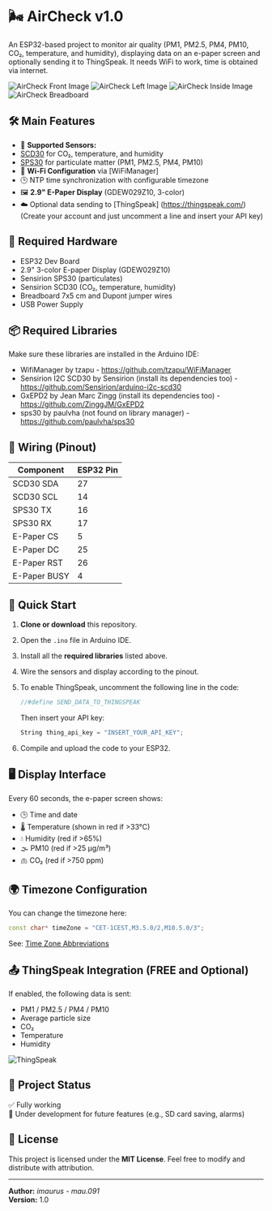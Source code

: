 # 🌬️ AirCheck v1.0

An ESP32-based project to monitor air quality (PM1, PM2.5, PM4, PM10, CO₂, temperature, and humidity), displaying data on an e-paper screen and optionally sending it to ThingSpeak.
It needs WiFi to work, time is obtained via internet.

![AirCheck Front Image](images/front.jpg)
![AirCheck Left Image](images/left.jpg)
![AirCheck Inside Image](images/inside.jpg)
![AirCheck Breadboard](images/breadboard_7x5.jpg)

## 🛠️ Main Features

- 🔎 **Supported Sensors:**
- [SCD30](https://www.sensirion.com/en/environmental-sensors/carbon-dioxide-sensors/co2-sensors-scd30/) for CO₂, temperature, and humidity
- [SPS30](https://www.sensirion.com/en/environmental-sensors/particulate-matter-sensors-pm25/) for particulate matter (PM1, PM2.5, PM4, PM10)
- 📡 **Wi-Fi Configuration** via [WiFiManager]
- 🕒 NTP time synchronization with configurable timezone
- 🖼️ **2.9" E-Paper Display** (GDEW029Z10, 3-color)
- ☁️ Optional data sending to [ThingSpeak] (https://thingspeak.com/) (Create your account and just uncomment a line and insert your API key)

## 🧰 Required Hardware

- ESP32 Dev Board
- 2.9" 3-color E-paper Display (GDEW029Z10)
- Sensirion SPS30 (particulates)
- Sensirion SCD30 (CO₂, temperature, humidity)
- Breadboard 7x5 cm and Dupont jumper wires
- USB Power Supply

## 📦 Required Libraries

Make sure these libraries are installed in the Arduino IDE:

- WifiManager by tzapu - https://github.com/tzapu/WiFiManager
- Sensirion I2C SCD30 by Sensirion (install its dependencies too) - https://github.com/Sensirion/arduino-i2c-scd30
- GxEPD2 by Jean Marc Zingg (install its dependencies too) - https://github.com/ZinggJM/GxEPD2
- sps30 by paulvha (not found on library manager) - https://github.com/paulvha/sps30

## 📐 Wiring (Pinout)

| Component     | ESP32 Pin |
|---------------|-----------|
| SCD30 SDA     | 27        |
| SCD30 SCL     | 14        |
| SPS30 TX      | 16        |
| SPS30 RX      | 17        |
| E-Paper CS    | 5         |
| E-Paper DC    | 25        |
| E-Paper RST   | 26        |
| E-Paper BUSY  | 4         |

## 🚀 Quick Start

1. **Clone or download** this repository.
2. Open the `.ino` file in Arduino IDE.
3. Install all the **required libraries** listed above.
4. Wire the sensors and display according to the pinout.
5. To enable ThingSpeak, uncomment the following line in the code:

   ```cpp
   //#define SEND_DATA_TO_THINGSPEAK
   ```

   Then insert your API key:

   ```cpp
   String thing_api_key = "INSERT_YOUR_API_KEY";
   

6. Compile and upload the code to your ESP32.

## 🖥️ Display Interface

Every 60 seconds, the e-paper screen shows:

- 🕒 Time and date
- 🌡️ Temperature (shown in red if >33°C)
- 💧 Humidity (red if >65%)
- 🌫️ PM10 (red if >25 µg/m³)
- 🫁 CO₂ (red if >750 ppm)

## 🌍 Timezone Configuration

You can change the timezone here:

```cpp
const char* timeZone = "CET-1CEST,M3.5.0/2,M10.5.0/3"; 
```

See: [Time Zone Abbreviations](https://remotemonitoringsystems.ca/time-zone-abbreviations.php)

## 📤 ThingSpeak Integration (FREE and Optional)

If enabled, the following data is sent:

- PM1 / PM2.5 / PM4 / PM10
- Average particle size
- CO₂
- Temperature
- Humidity

![ThingSpeak](images/ThingSpeak.jpg)

## 🧪 Project Status

✅ Fully working  
🔧 Under development for future features (e.g., SD card saving, alarms)

## 📄 License

This project is licensed under the **MIT License**. Feel free to modify and distribute with attribution.

---

**Author:** *imaurus - mau.091*  
**Version:** 1.0
```
